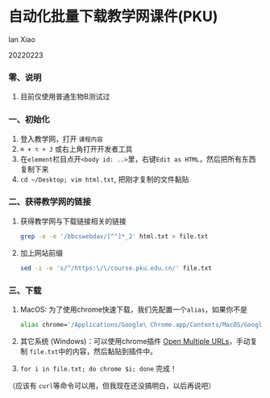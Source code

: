 # 自动化批量下载教学网课件(PKU)

Ian Xiao

20220223

### 零、说明

1. 目前仅使用普通生物B测试过

### 一、初始化

1. 登入教学网，打开 `课程内容`
2. `⌘ + ⌥ + J` 或右上角打开开发者工具
3. 在`element`栏目点开`<body id: ..>`里，右键`Edit as HTML`，然后把所有东西复制下来
4. `cd ~/Desktop; vim html.txt`, 把刚才复制的文件黏贴

### 二、获得教学网的链接

1. 获得教学网与下载链接相关的链接

   ````bash
   grep -o -e '/bbcswebdav/[^"]*_2' html.txt > file.txt
   ````

2. 加上网站前缀 

   ````bash
   sed -i -e 's/^/https:\/\/course.pku.edu.cn/' file.txt
   ````

### 三、下载

1. MacOS: 为了使用chrome快速下载，我们先配置一个`alias`，如果你不是

   ``` bash
   alias chrome='/Applications/Google\ Chrome.app/Contents/MacOS/Google\ Chrome'
   ```

2. 其它系统 (Windows)：可以使用chrome插件 [Open Multiple URLs](https://chrome.google.com/webstore/detail/open-multiple-urls/oifijhaokejakekmnjmphonojcfkpbbh)，手动复制 `file.txt`中的内容，然后黏贴到插件中。

3. `for i in file.txt; do chrome $i; done` 完成！

   

   

（应该有 `curl`等命令可以用，但我现在还没搞明白，以后再说吧）
